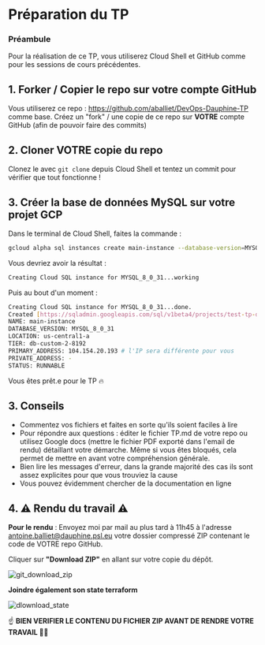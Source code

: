 # Préparation du TP

### Préambule

Pour la réalisation de ce TP, vous utiliserez Cloud Shell et GitHub comme pour les sessions de cours précédentes.

## 1. Forker / Copier le repo sur votre compte GitHub

Vous utiliserez ce repo : https://github.com/aballiet/DevOps-Dauphine-TP comme base. Créez un "fork" / une copie de ce repo sur **VOTRE** compte GitHub (afin de pouvoir faire des commits)

## 2. Cloner VOTRE copie du repo

Clonez le avec `git clone` depuis Cloud Shell et tentez un commit pour vérifier que tout fonctionne !

## 3. Créer la base de données MySQL sur votre projet GCP

Dans le terminal de Cloud Shell, faites la commande :

```bash
gcloud alpha sql instances create main-instance --database-version=MYSQL_8_0_31 --cpu=2 --memory=8GiB --zone=us-central1-a --root-password=password123
```

Vous devriez avoir la résultat :
```bash
Creating Cloud SQL instance for MYSQL_8_0_31...working
```

Puis au bout d'un moment :

```bash
Creating Cloud SQL instance for MYSQL_8_0_31...done.
Created [https://sqladmin.googleapis.com/sql/v1beta4/projects/test-tp-dauphine/instances/main-instance].
NAME: main-instance
DATABASE_VERSION: MYSQL_8_0_31
LOCATION: us-central1-a
TIER: db-custom-2-8192
PRIMARY_ADDRESS: 104.154.20.193 # l'IP sera différente pour vous
PRIVATE_ADDRESS: -
STATUS: RUNNABLE
```

Vous êtes prêt.e pour le TP 🔥

## 3. Conseils
- Commentez vos fichiers et faites en sorte qu'ils soient faciles à lire
- Pour répondre aux questions : éditer le fichier TP.md de votre repo ou utilisez Google docs (mettre le fichier PDF exporté dans l'email de rendu) détaillant votre démarche. Même si vous êtes bloqués, cela permet de mettre en avant votre compréhension générale.
- Bien lire les messages d'erreur, dans la grande majorité des cas ils sont assez explicites pour que vous trouviez la cause
- Vous pouvez évidemment chercher de la documentation en ligne

## 4. ⚠️ Rendu du travail ⚠️
**Pour le rendu** : Envoyez moi par mail au plus tard à 11h45 à l'adresse antoine.balliet@dauphine.psl.eu votre dossier compressé ZIP contenant le code de VOTRE repo GitHub.

Cliquer sur **"Download ZIP"** en allant sur votre copie du dépôt.

![git_download_zip](images/git_download_zip.png)

**Joindre également son state terraform**

![dlownload_state](images/download_state.png)

☝️ **BIEN VERIFIER LE CONTENU DU FICHIER ZIP AVANT DE RENDRE VOTRE TRAVAIL 🧘‍♂️**
